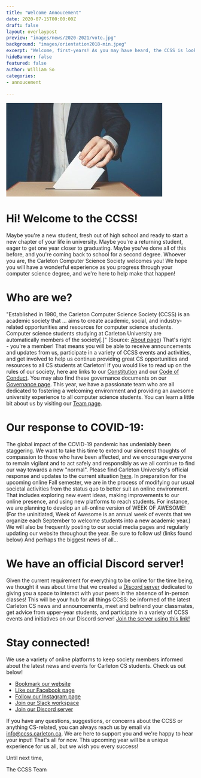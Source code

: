 ```yaml
---
title: "Welcome Annoucement"
date: 2020-07-15T00:00:00Z
draft: false
layout: overlaypost
preview: "images/news/2020-2021/vote.jpg"
background: "images/orientation2018-min.jpeg"
excerpt: "Welcome, first-years! As you may have heard, the CCSS is looking for two first-year computer science students to join our Board of Directors as First-Year Representatives for the 2020-2021 academic year. Nominations are now open!"
hideBanner: false
featured: false
author: William So
categories:
- annoucement

---
```


![election](/images/news/2020-2021/vote.jpg)

# Hi! Welcome to the CCSS!

Maybe you're a new student, fresh out of high school and ready to start a new chapter of your life in university. Maybe you're a returning student, eager to get one year closer to graduating. Maybe you've done all of this before, and you're coming back to school for a second degree. Whoever you are, the Carleton Computer Science Society welcomes you! We hope you will have a wonderful experience as you progress through your computer science degree, and we're here to help make that happen!

# Who are we?

"Established in 1980, the Carleton Computer Science Society (CCSS) is an academic society that ... aims to create academic, social, and industry-related opportunities and resources for computer science students. Computer science students studying at Carleton University are automatically members of the society[.]" (Source: [About page](http://ccss.carleton.ca/about/)) That's right - you're a member! That means you will be able to receive announcements and updates from us, participate in a variety of CCSS events and activities, and get involved to help us continue providing great CS opportunities and resources to all CS students at Carleton! If you would like to read up on the rules of our society, here are links to our [Constitution](https://docs.google.com/document/d/1qjUtn-7BfmmLniZZDFm3mfygoKr1cPsf8yWleRk_baU/edit) and our [Code of Conduct](https://docs.google.com/document/u/4/d/1TTkDQtwMI3NfYDknUdlibpJzmvClc06_CTa8eaGDSIc/edit?usp=sharing). You may also find these governance documents on our [Governance page](http://ccss.carleton.ca/about/governance/). This year, we have a passionate team who are all dedicated to fostering a welcoming environment and providing an awesome university experience to all computer science students. You can learn a little bit about us by visiting our [Team page](http://ccss.carleton.ca/about/team/current/).

# Our response to COVID-19:

The global impact of the COVID-19 pandemic has undeniably been staggering. We want to take this time to extend our sincerest thoughts of compassion to those who have been affected, and we encourage everyone to remain vigilant and to act safely and responsibly as we all continue to find our way towards a new "normal". Please find Carleton University's official response and updates to the current situation [here](https://newsroom.carleton.ca/coronavirus-covid-19/). In preparation for the upcoming online Fall semester, we are in the process of modifying our usual societal activities from the status quo to better suit an online environment. That includes exploring new event ideas, making improvements to our online presence, and using new platforms to reach students. For instance, we are planning to develop an all-online version of WEEK OF AWESOME! (For the uninitiated, Week of Awesome is an annual week of events that we organize each September to welcome students into a new academic year.) We will also be frequently posting to our social media pages and regularly updating our website throughout the year. Be sure to follow us! (links found below) And perhaps the biggest news of all...

# We have an official Discord server!

Given the current requirement for everything to be online for the time being, we thought it was about time that we created a [Discord server](https://discord.gg/fvdmVyZbJx) dedicated to giving you a space to interact with your peers in the absence of in-person classes! This will be your hub for all things CCSS: be informed of the latest Carleton CS news and announcements, meet and befriend your classmates, get advice from upper-year students, and participate in a variety of CCSS events and initiatives on our Discord server! [Join the server using this link!](https://discord.gg/fvdmVyZbJx)

# Stay connected!

We use a variety of online platforms to keep society members informed about the latest news and events for Carleton CS students. Check us out below!

*   [Bookmark our website](http://ccss.carleton.ca/)
*   [Like our Facebook page](https://www.facebook.com/CarletonComputerScienceSociety/)
*   [Follow our Instagram page](https://www.instagram.com/carletoncss/)
*   [Join our Slack workspace](https://app.slack.com/client/T031C65PT/G6U984M6J)
*   [Join our Discord server](https://discord.gg/fvdmVyZbJx)

If you have any questions, suggestions, or concerns about the CCSS or anything CS-related, you can always reach us by email via [info@ccss.carleton.ca](mailto:info@ccss.carleton.ca). We are here to support you and we're happy to hear your input! That's all for now. This upcoming year will be a unique experience for us all, but we wish you every success!

Until next time,

The CCSS Team
